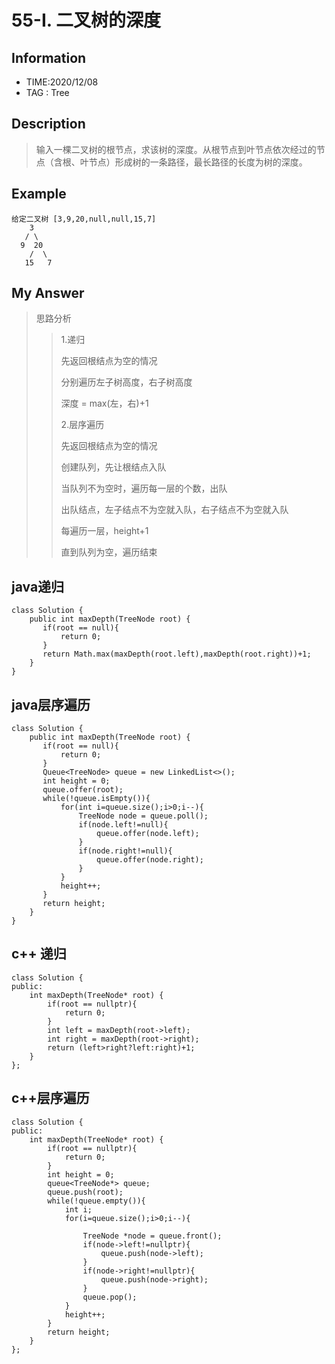 # 55-I. 二叉树的深度

## Information
- TIME:2020/12/08
- TAG : Tree

## Description
>输入一棵二叉树的根节点，求该树的深度。从根节点到叶节点依次经过的节点（含根、叶节点）形成树的一条路径，最长路径的长度为树的深度。

## Example
```
给定二叉树 [3,9,20,null,null,15,7]
    3
   / \
  9  20
    /  \
   15   7
```

## My Answer
>思路分析  
>>
>>1.递归  
>>
>>先返回根结点为空的情况  
>>
>>分别遍历左子树高度，右子树高度  
>>
>>深度 = max(左，右)+1  
>>
>>2.层序遍历  
>>
>>先返回根结点为空的情况  
>>
>>创建队列，先让根结点入队  
>>
>>当队列不为空时，遍历每一层的个数，出队  
>>
>>出队结点，左子结点不为空就入队，右子结点不为空就入队  
>>
>>每遍历一层，height+1  
>>
>>直到队列为空，遍历结束
## java递归
```
class Solution {
    public int maxDepth(TreeNode root) {
       if(root == null){
           return 0;
       }
       return Math.max(maxDepth(root.left),maxDepth(root.right))+1;
    }
}
```

## java层序遍历
```
class Solution {
    public int maxDepth(TreeNode root) {
       if(root == null){
           return 0;
       }
       Queue<TreeNode> queue = new LinkedList<>();
       int height = 0;
       queue.offer(root);
       while(!queue.isEmpty()){
           for(int i=queue.size();i>0;i--){
               TreeNode node = queue.poll();
               if(node.left!=null){
                   queue.offer(node.left);
               }
               if(node.right!=null){
                   queue.offer(node.right);
               }
           }
           height++;
       }
       return height;
    }
}
```


## c++ 递归
```
class Solution {
public:
    int maxDepth(TreeNode* root) {
        if(root == nullptr){
            return 0;
        }
        int left = maxDepth(root->left);
        int right = maxDepth(root->right);
        return (left>right?left:right)+1;
    }
};
```

## c++层序遍历
```
class Solution {
public:
    int maxDepth(TreeNode* root) {
        if(root == nullptr){
            return 0;
        }
        int height = 0;
        queue<TreeNode*> queue;
        queue.push(root);
        while(!queue.empty()){
            int i;
            for(i=queue.size();i>0;i--){

                TreeNode *node = queue.front();
                if(node->left!=nullptr){
                    queue.push(node->left);
                }
                if(node->right!=nullptr){
                    queue.push(node->right);
                }
                queue.pop();
            }
            height++;
        }
        return height;
    }
};
```


























